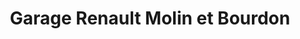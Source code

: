 ---
title: "Garage Renault Molin et Bourdon"
url: /hermanville-sur-mer/garage-renault-molin-et-bourdon/
shop: Autohaus
---